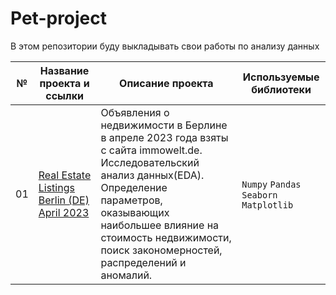 # Pet-project
В этом репозитории буду выкладывать свои работы по анализу данных

| №  | Название проекта и ссылки     | Описание проекта     | **Используемые библиотеки**     |
| -- | -------------------- | ---------------------- |----------------------------|
| 01 | [Real Estate Listings Berlin (DE) April 2023](https://github.com/Lisittsa2050/Pet-project/blob/main/01_Real_Estate_Listings_Berlin_April_2023/Rea_Estate_Berlin_2023.ipynb) | Объявления о недвижимости в Берлине в апреле 2023 года взяты с сайта immowelt.de. Исследовательский анализ данных(EDA).  Определение параметров, оказывающих наибольшее влияние на стоимость недвижимости, поиск закономерностей, распределений и аномалий.  | `Numpy` `Pandas` `Seaborn` `Matplotlib` |
